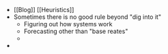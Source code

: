 - [[Blog]] [[Heuristics]]
- Sometimes there is no good rule beyond "dig into it"
	- Figuring out how systems work
	- Forecasting other than "base reates"
	-
-
